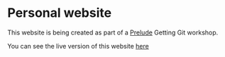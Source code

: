 # Personal website 

This website is being created as part of a [Prelude](https://prelude.tech/) Getting Git workshop.

You can see the live version of this website [here](https://sheenarbw.github.io/getting-git-website)
